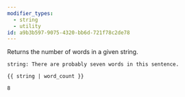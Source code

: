 ```yaml
---
modifier_types:
  - string
  - utility
id: a9b3b597-9075-4320-bb6d-721f78c2de78
---
```

Returns the number of words in a given string.

```.language-yaml
string: There are probably seven words in this sentence.
```

```
{{ string | word_count }}
```

```.language-output
8
```
